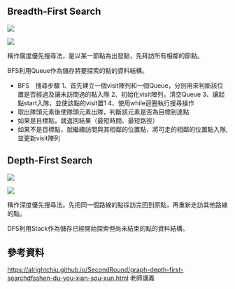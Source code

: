 ## Breadth-First Search
![](https://imgur.com/BKkAjym.jpg)

![](https://imgur.com/hDNmnoa.jpg)

稱作廣度優先搜尋法，是以某一節點為出發點，先拜訪所有相鄰的節點。

BFS利用Queue作為儲存將要探索的點的資料結構。

 - BFS　搜尋步驟
1、首先建立一個visit陣列和一個Queue，分別用來判斷該位置是否經過及讓未訪問過的點入隊
2、初始化visit陣列，清空Queue
3、讓起點start入隊，並使該點的visit置1
4、使用while迴圈執行搜尋操作
 - 取出隊頭元素後使隊頭元素出隊，判斷該元素是否為目標到達點
 - 如果是目標點，就返回結果（最短時間、最短路徑）
 - 如果不是目標點，就繼續訪問與其相鄰的位置點，將可走的相鄰的位置點入隊,並更新visit陣列

## Depth-First Search
![](https://imgur.com/ylFFzId.jpg)

![](https://imgur.com/i3ZLsAp.jpg)

稱作深度優先搜尋法。先把同一個路線的點採訪完回到原點，再重新走訪其他路線的點。

DFS利用Stack作為儲存已經開始探索但尚未結束的點的資料結構。

## 參考資料
https://alrightchiu.github.io/SecondRound/graph-depth-first-searchdfsshen-du-you-xian-sou-xun.html
老師講義
